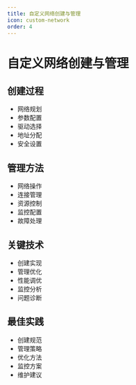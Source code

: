 ```yaml
---
title: 自定义网络创建与管理
icon: custom-network
order: 4
---
```


# 自定义网络创建与管理

## 创建过程
- 网络规划
- 参数配置
- 驱动选择
- 地址分配
- 安全设置

## 管理方法
- 网络操作
- 连接管理
- 资源控制
- 监控配置
- 故障处理

## 关键技术
- 创建实现
- 管理优化
- 性能调优
- 监控分析
- 问题诊断

## 最佳实践
- 创建规范
- 管理策略
- 优化方法
- 监控方案
- 维护建议
